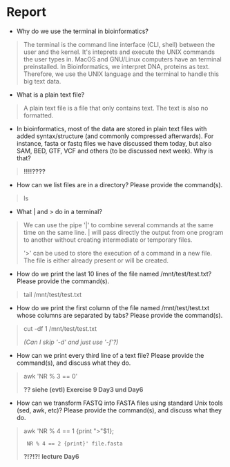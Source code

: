 # Report

* Why do we use the terminal in bioinformatics?
> The terminal is the command line interface (CLI, shell) between the user and the kernel. It's inteprets and execute the UNIX commands the user types in. MacOS and GNU/Linux computers have an terminal preinstalled. In Bioinformatics, we interpret DNA, proteins as text. Therefore, we use the UNIX language and the terminal to handle this big text data.

* What is a plain text file?
> A plain text file is a file that only contains text. The text is also no formatted. 

* In bioinformatics, most of the data are stored in plain text files with added syntax/structure (and commonly compressed afterwards). 
  For instance, fasta or fastq files we have discussed them today, but also SAM, BED, GTF, VCF and others (to be discussed next week). 
  Why is that?
> **!!!!????**

* How can we list files are in a directory? 
  Please provide the command(s).
> ls
  
* What | and > do in a terminal?
> We can use the pipe '|' to combine several commands at the same time on the same line. | will pass directly the output from one program to another without creating intermediate or temporary files. 
> 
> '>' can be used to store the execution of a command in a new file. The file is either already present or will be created. 

* How do we print the last 10 lines of the file named /mnt/test/test.txt? 
  Please provide the command(s).
> tail /mnt/test/test.txt

* How do we print the first column of the file named /mnt/test/test.txt whose columns are separated by tabs? 
  Please provide the command(s).
> cut -df 1 /mnt/test/test.txt
>
> *(Can I skip '-d' and just use '-f'?)*

* How can we print every third line of a text file? 
  Please provide the command(s), and discuss what they do.
> awk 'NR % 3 == 0' 
>
> **?? siehe (evtl) Exercise 9 Day3 und Day6**

* How can we transform FASTQ into FASTA files using standard Unix tools (sed, awk, etc)? 
  Please provide the command(s), and discuss what they do.
> awk 'NR % 4 == 1 {print ">"$1};
>
>      NR % 4 == 2 {print}' file.fasta
>
> **?!?!?!** **lecture Day6**

